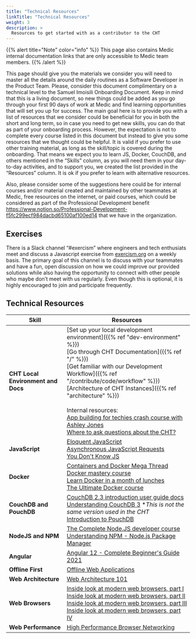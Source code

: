 ```yaml
---
title: "Technical Resources"
linkTitle: "Technical Resources"
weight: 3
description: >
  Resources to get started with as a contributor to the CHT
---
```


{{% alert title="Note" color="info" %}}
This page also contains  Medic internal documentation links that are only accessible to Medic team members.
{{% /alert %}}

This page should give you the materials we consider you will need to master all the details around the daily routines as a Software Developer in the Product Team. Please, consider this document complimentary on a technical level to the Samuel Imoisili Onboarding Document. 
Keep in mind that this is a living document, so new things could be added as you go through your first 90 days of work at Medic and find learning opportunities that will set you up for success. The main goal here is to provide you with a list of resources that we consider could be beneficial for you in both the short and long term, so in case you need to get new skills, you can do that as part of your onboarding process. However, the expectation is not to complete every course listed in this document but instead to give you some resources that we thought could be helpful.  It is valid if you prefer to use other training material, as long as the skill/topic is covered during the onboarding. That means we expect you to learn JS, Docker, CouchDB, and others mentioned in the “Skills” column, as you will need them in your day-to-day activities, and to support you, we created the list provided in the “Resources” column.  It is ok if you prefer to learn with alternative resources. 

Also, please consider some of the suggestions here could be for internal courses and/or material created and maintained by other teammates at Medic, free resources on the internet, or paid courses, which could be considered as part of the Professional Development benefit https://www.notion.so/Professional-Development-f5fc299ecf984dacbd65100af100ed14 that we have in the organization.

## Exercises
There is a Slack channel “#exercism” where engineers and tech enthusiats meet and discuss a Javascript exercise from [exercism.org](https://exercism.org/) on a weekly basis. The primary goal of this channel is to discuss with your teammates and have a fun, open discussion on how we could improve our provided solutions while also having the opportunity to connect with other people who maybe don’t meet with us regularly. Even though this is optional, it is highly encouraged to join and participate frequently.

## Technical Resources

| Skill | Resources |
| ----------------| ----------- |
| **CHT Local Environment and Docs** | [Set up your local development environment]({{% ref "dev-environment" %}}) <br> [Go through CHT Documentation]({{% ref "/" %}}) <br> [Get familiar with our Development Workflow]({{% ref "/contribute/code/workflow" %}}) <br>[Architecture of CHT Instances]({{% ref "architecture" %}}) <br> <br> Internal resources: <br> [App building for techies crash course with Ashley Jones](https://drive.google.com/drive/folders/1PTe8RH59TPBNYKoKzlZ_ZwMlQedKRGlx) <br>  [Where to ask questions about the CHT?](https://www.notion.so/medicmobile/CHT-Forum-Internal-Guide-c2d1988a116244b6b17b3aea284ff8ee) |
| **JavaScript** | [Eloquent JavaScript](https://eloquentjavascript.net/) <br> [Asynchronous JavaScript Requests](https://www.udacity.com/course/asynchronous-javascript-requests--ud109) <br> [You Don't Know JS](https://github.com/getify/You-Dont-Know-JS) |
| **Docker** | [Containers and Docker Mega Thread](https://twitter.com/iximiuz/status/1423984739514454033?s=21) <br> [Docker mastery course](https://www.udemy.com/course/docker-mastery/) <br> [Learn Docker in a month of lunches](https://diamol.net/) <br> [The Ultimate Docker course](https://codewithmosh.com/p/the-ultimate-docker-course) |
| **CouchDB and PouchDB** | [CouchDB 2.3 introduction user guide docs](https://docs.couchdb.org/en/stable/intro/index.html) <br> [Understanding CouchDB 3](https://www.udemy.com/course/understanding-couchdb/) *_This is not the same version used in the CHT_ <br> [Introduction to PouchDB](https://pouchdb.com/guides/) |
| **NodeJS and NPM** | [The Complete Node.JS developer course](https://www.udemy.com/course/the-complete-nodejs-developer-course-2/) <br> [Understanding NPM - Node.js Package Manager](https://www.udemy.com/course/understanding-npm/)|
| **Angular** | [Angular 12 - Complete Beginner's Guide 2021](https://www.udemy.com/course/learning-angular/)|
| **Offline First** | [Offline Web Applications](https://www.youtube.com/playlist?list=PLAwxTw4SYaPmTSxtOWyJVKTUaNBGze2ed) |
| **Web Architecture** | [Web Architecture 101](https://medium.com/storyblocks-engineering/web-architecture-101-a3224e126947) |
| **Web Browsers** | [Inside look at modern web browsers, part I](https://developer.chrome.com/blog/inside-browser-part1/) <br> [Inside look at modern web browsers, part II](https://developer.chrome.com/blog/inside-browser-part2/) <br> [Inside look at modern web browsers, part III](https://developer.chrome.com/blog/inside-browser-part3/) <br> [Inside look at modern web browsers, part IV](https://developer.chrome.com/blog/inside-browser-part4/)|
| **Web Performance** | [High Performance Browser Networking](https://hpbn.co/)|
